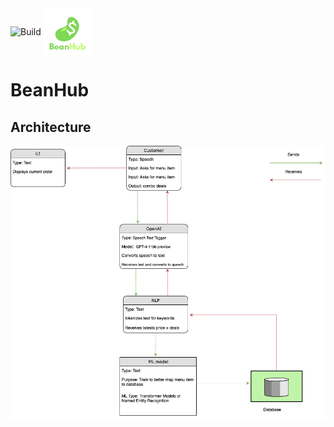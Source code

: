 <img src="https://github.com/Ibrahim-Haroon/BeanHub/actions/workflows/unit-test.yml/badge.svg" alt="Build" height="50" style="vertical-align: middle;">
<img src="other/images/bean_logo.png" alt="BeanHub" width="75" height="75" style="vertical-align: middle;">



# BeanHub

## Architecture
![architecture.drawio.png](other/images/architecture.drawio.png)
